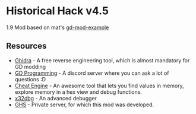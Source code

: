 # Historical Hack v4.5
1.9 Mod based on mat's [gd-mod-example](https://github.com/matcool/gd-mod-example)

## Resources
- [Ghidra](https://ghidra-sre.org/) - A free reverse engineering tool, which is almost mandatory for GD modding
- [GD Programming](https://discord.gg/jEwtDBK) - A discord server where you can ask a lot of questions :D
- [Cheat Engine](https://cheatengine.org/) - An awesome tool that lets you find values in memory, explore memory in a hex view and debug functions.
- [x32dbg](https://x64dbg.com/) - An advanced debugger
- [GHS](https://discord.gg/nE3WDkqTcP) - Private server, for which this mod was developed. 

